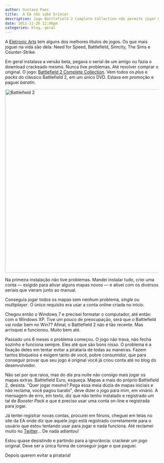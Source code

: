 ```yaml
---
author: Gustavo Paes
title:  A EA não sabe brincar
description: Jogo Battlefield 2 Complete Collection não permite jogar mapas extras, mesmo usando conta registrada e jogo original. EA parece ter esquecido o jogo por causa do Battlefield 3. Puta falta de sacanagem!
date: 2011-11-26 12:00pm
categories: blog, geral
---
```


A <a href="http://www.ea.com/" target="_blank">Eletronic Arts</a> tem alguns dos melhores títulos de jogos. Os que mais joguei na vida são dela: Need for Speed, Battlefield, Simcity, The Sims e Counter-Strike.

Em geral instalava a versão beta, pegava o serial de um amigo ou fazia o download crackeado mesmo. Nunca tive problemas. Até resolver comprar o original. O jogo: <a href="http://www.ea.com/games/battlefield-2-complete-collection" target="_blank">Battlefield 2 Complete Collection</a>. Vem todos os _plus_ e _packs_ do clássico Battlefield 2, em um único DVD. Estava em promoção e paguei _baratin_.

<a href="//gustavopaes.net/images/posts/2011/03/Battlefield_800.jpg"><img src="//gustavopaes.net/images/posts/2011/03/Battlefield_800.jpg" alt="Battlefield 2" title="Battlefield 2" width="800" height="600" class="aligncenter size-full wp-image-678" /></a>

Na primeira instalação não tive problemas. Mandei instalar tudo, criei uma conta &#8212; exigido para ativar alguns mapas novos &#8212; e ativei com os diversos seriais que vieram junto ao manual.

Conseguia jogar todos os mapas sem nenhum problema, _single_ ou _multiplayer_. O único requisito era usar a conta online criada no início.

Chegou então o Windows 7 e precisei formatar o computador, até então com o Windows XP. Tive um pouco de preocupação, será que o Battlefield vai rodar bem no Win7? Afinal, o Battlefield 2 não é tão recente. Mas arrisquei e funcionou. Muito bem até.

Passado uns 6 meses o problema começou. O jogo não trava, não fecha sozinho e funciona sempre. Eles até que são bons nisso. O problema é a fixação deles em tentar evitar a pirataria de todas as maneiras. Fazem tantos bloqueios e exigem tanto de você, pobre consumidor, que para conseguir provar que seu jogo é original você já criou conta até no blog do desenvolvedor.

Não sei por que raios, mas do dia pra noite não consigo mais jogar os mapas extras. Battlefield Euro, esqueça. Mapas a mais do próprio Battlefield 2, desista. "Quer jogar mesmo? Pega essa meia dúzia de mapas iniciais e não reclama, você pagou barato", deve dizer o jogo para mim, em vinário. A mensagem de erro, em texto, diz que não tenho instalado e registrado um tal de _Booster Pack_ e que é preciso usar uma conta on-line e registrada para jogar.

Já tentei registrar novas contas, procurei em fóruns, cheguei em telas no site da EA onde diz que aquele jogo está registrado corretamente para o usuário que estou tentando usar para jogar e nada funciona. Até reclamei muito no <a href="http://www.twitter.com" target="_blank">Twitter</a>&#8230; De nada adiantou!

Estou quase desistindo e partindo para a ignorância: crackear um jogo original. Deve ser a única forma de conseguir jogar o que paguei.

Depois querem evitar a pirataria!
